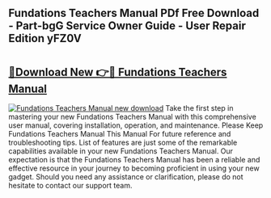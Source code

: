 ## Fundations Teachers Manual PDf Free Download - Part-bgG Service Owner Guide - User Repair Edition yFZ0V

# <h2><a href="http://bc44011.oget.top/?id=Fundations+Teachers+Manual">🔗Download New 👉🔴 Fundations Teachers Manual</a></h2>

[![Fundations Teachers Manual new download](https://i.imgur.com/5g1atiW.png)](http://bc44011.oget.top/?id=Fundations+Teachers+Manual)
Take the first step in mastering your new Fundations Teachers Manual with this comprehensive user manual, covering installation, operation, and maintenance. Please Keep Fundations Teachers Manual This Manual For future reference and troubleshooting tips. List of features are just some of the remarkable capabilities available in your new Fundations Teachers Manual. Our expectation is that the Fundations Teachers Manual has been a reliable and effective resource in your journey to becoming proficient in using your new gadget. Should you need any assistance or clarification, please do not hesitate to contact our support team.
